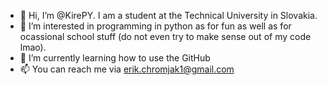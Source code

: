 - 👋 Hi, I’m @KirePY. I am a student at the Technical University in Slovakia. 
- 👀 I’m interested in programming in python as for fun as well as for ocassional school stuff (do not even try to make sense out of my code lmao).
- 🌱 I’m currently learning how to use the GitHub
- 📫 You can reach me via erik.chromjak1@gmail.com

<!---
KirePY/KirePY is a ✨ special ✨ repository because its `README.md` (this file) appears on your GitHub profile.
You can click the Preview link to take a look at your changes.
--->
